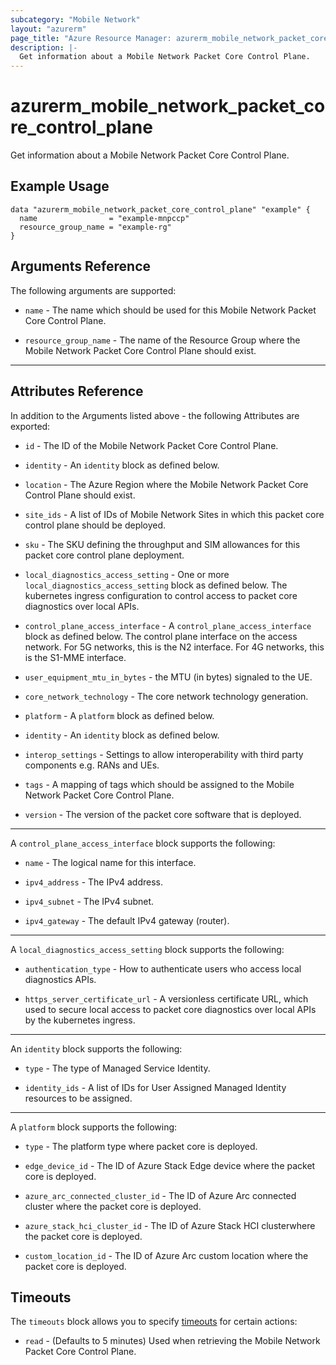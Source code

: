 ```yaml
---
subcategory: "Mobile Network"
layout: "azurerm"
page_title: "Azure Resource Manager: azurerm_mobile_network_packet_core_control_plane"
description: |-
  Get information about a Mobile Network Packet Core Control Plane.
---
```


# azurerm_mobile_network_packet_core_control_plane

Get information about a Mobile Network Packet Core Control Plane.

## Example Usage

```hcl
data "azurerm_mobile_network_packet_core_control_plane" "example" {
  name                = "example-mnpccp"
  resource_group_name = "example-rg"
}
```

## Arguments Reference

The following arguments are supported:

* `name` - The name which should be used for this Mobile Network Packet Core Control Plane. 

* `resource_group_name` - The name of the Resource Group where the Mobile Network Packet Core Control Plane should exist. 

---

## Attributes Reference

In addition to the Arguments listed above - the following Attributes are exported:

* `id` - The ID of the Mobile Network Packet Core Control Plane.

* `identity` - An `identity` block as defined below.

* `location` - The Azure Region where the Mobile Network Packet Core Control Plane should exist. 

* `site_ids` - A list of IDs of Mobile Network Sites in which this packet core control plane should be deployed.

* `sku` - The SKU defining the throughput and SIM allowances for this packet core control plane deployment. 

* `local_diagnostics_access_setting` - One or more `local_diagnostics_access_setting` block as defined below. The kubernetes ingress configuration to control access to packet core diagnostics over local APIs.

* `control_plane_access_interface` - A `control_plane_access_interface` block as defined below. The control plane interface on the access network. For 5G networks, this is the N2 interface. For 4G networks, this is the S1-MME interface.

* `user_equipment_mtu_in_bytes` - the MTU (in bytes) signaled to the UE. 

* `core_network_technology` - The core network technology generation.

* `platform` - A `platform` block as defined below.

* `identity` - An `identity` block as defined below.

* `interop_settings` - Settings to allow interoperability with third party components e.g. RANs and UEs.

* `tags` - A mapping of tags which should be assigned to the Mobile Network Packet Core Control Plane.

* `version` - The version of the packet core software that is deployed.

---

A `control_plane_access_interface` block supports the following:

* `name` - The logical name for this interface.

* `ipv4_address` - The IPv4 address.

* `ipv4_subnet` - The IPv4 subnet.

* `ipv4_gateway` - The default IPv4 gateway (router).

---

A `local_diagnostics_access_setting` block supports the following:

* `authentication_type` - How to authenticate users who access local diagnostics APIs. 

* `https_server_certificate_url` - A versionless certificate URL, which used to secure local access to packet core diagnostics over local APIs by the kubernetes ingress.

---

An `identity` block supports the following:

* `type` - The type of Managed Service Identity.

* `identity_ids` - A list of IDs for User Assigned Managed Identity resources to be assigned.

---

A `platform` block supports the following:

* `type` - The platform type where packet core is deployed.

* `edge_device_id` - The ID of Azure Stack Edge device where the packet core is deployed. 

* `azure_arc_connected_cluster_id` - The ID of Azure Arc connected cluster where the packet core is deployed.

* `azure_stack_hci_cluster_id` - The ID of Azure Stack HCI clusterwhere the packet core is deployed.

* `custom_location_id` -  The ID of Azure Arc custom location where the packet core is deployed.

## Timeouts

The `timeouts` block allows you to specify [timeouts](https://www.terraform.io/docs/configuration/resources.html#timeouts) for certain actions:

* `read` - (Defaults to 5 minutes) Used when retrieving the Mobile Network Packet Core Control Plane.